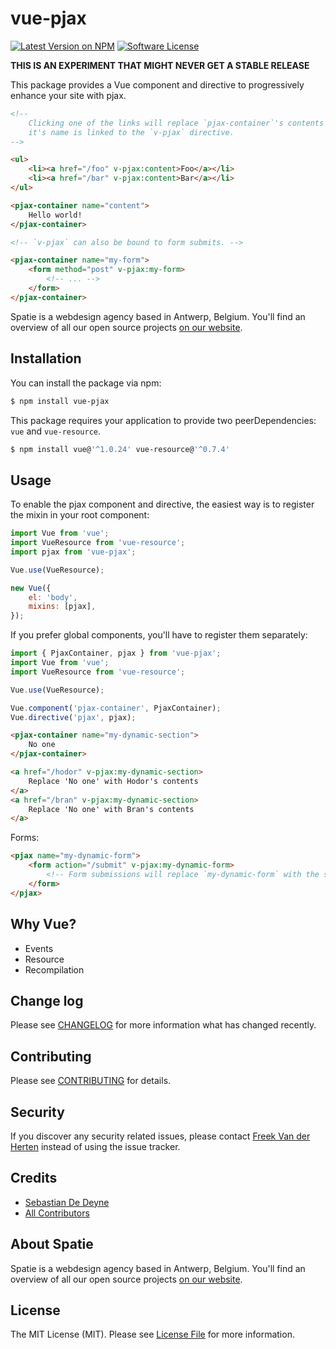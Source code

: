 # vue-pjax

[![Latest Version on NPM](https://img.shields.io/npm/v/vue-pjax.svg?style=flat-square)](https://npmjs.com/package/vue-pjax)
[![Software License](https://img.shields.io/badge/license-MIT-brightgreen.svg?style=flat-square)](LICENSE.md)

**THIS IS AN EXPERIMENT THAT MIGHT NEVER GET A STABLE RELEASE**

This package provides a Vue component and directive to progressively enhance your site with pjax.

```html
<!--
    Clicking one of the links will replace `pjax-container`'s contents since
    it's name is linked to the `v-pjax` directive.
-->

<ul>
    <li><a href="/foo" v-pjax:content>Foo</a></li>
    <li><a href="/bar" v-pjax:content>Bar</a></li>
</ul>

<pjax-container name="content">
    Hello world!
</pjax-container>

<!-- `v-pjax` can also be bound to form submits. -->

<pjax-container name="my-form">
    <form method="post" v-pjax:my-form>
        <!-- ... -->
    </form>
</pjax-container>
```

Spatie is a webdesign agency based in Antwerp, Belgium. You'll find an overview of all our open source projects [on our website](https://spatie.be/opensource).

## Installation

You can install the package via npm:

```bash
$ npm install vue-pjax
```

This package requires your application to provide two peerDependencies: `vue` and `vue-resource`.

```bash
$ npm install vue@'^1.0.24' vue-resource@'^0.7.4'
```

## Usage

To enable the pjax component and directive, the easiest way is to register the mixin in your root component:

```js
import Vue from 'vue';
import VueResource from 'vue-resource';
import pjax from 'vue-pjax';

Vue.use(VueResource);

new Vue({
    el: 'body',
    mixins: [pjax],
});
```

If you prefer global components, you'll have to register them separately:

```js
import { PjaxContainer, pjax } from 'vue-pjax';
import Vue from 'vue';
import VueResource from 'vue-resource';

Vue.use(VueResource);

Vue.component('pjax-container', PjaxContainer);
Vue.directive('pjax', pjax);
```



```html
<pjax-container name="my-dynamic-section">
    No one
</pjax-container>
```

```html
<a href="/hodor" v-pjax:my-dynamic-section>
    Replace 'No one' with Hodor's contents
</a>
<a href="/bran" v-pjax:my-dynamic-section>
    Replace 'No one' with Bran's contents
</a>
```

Forms:

```html
<pjax name="my-dynamic-form">
    <form action="/submit" v-pjax:my-dynamic-form>
        <!-- Form submissions will replace `my-dynamic-form` with the server's response -->
    </form>
</pjax>
```

## Why Vue?

- Events
- Resource
- Recompilation

## Change log

Please see [CHANGELOG](CHANGELOG.md) for more information what has changed recently.

## Contributing

Please see [CONTRIBUTING](CONTRIBUTING.md) for details.

## Security

If you discover any security related issues, please contact [Freek Van der Herten](https://github.com/freekmurze) instead of using the issue tracker.

## Credits

- [Sebastian De Deyne](https://github.com/sebastiandedeyne)
- [All Contributors](../../contributors)

## About Spatie

Spatie is a webdesign agency based in Antwerp, Belgium. You'll find an overview of all our open source projects [on our website](https://spatie.be/opensource).

## License

The MIT License (MIT). Please see [License File](LICENSE.md) for more information.
